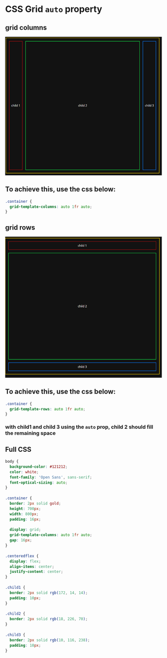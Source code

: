 # CSS Grid `auto` property

## grid columns

![Grid columns layout](../images/grid-column-layout.png)

## To achieve this, use the css below:

```css
.container {
  grid-template-columns: auto 1fr auto;
}
```

## grid rows

![Grid rows layout](../images/grid-rows-layout.png)

## To achieve this, use the css below:

```css
.container {
  grid-template-rows: auto 1fr auto;
}
```

### with child1 and child 3 using the `auto` prop, child 2 should fill the remaining space

## Full CSS

```css
body {
  background-color: #121212;
  color: white;
  font-family: 'Open Sans', sans-serif;
  font-optical-sizing: auto;
}

.container {
  border: 2px solid gold;
  height: 700px;
  width: 800px;
  padding: 16px;

  display: grid;
  grid-template-columns: auto 1fr auto;
  gap: 16px;
}

.centeredflex {
  display: flex;
  align-items: center;
  justify-content: center;
}

.child1 {
  border: 2px solid rgb(172, 14, 14);
  padding: 10px;
}

.child2 {
  border: 2px solid rgb(18, 226, 70);
}

.child3 {
  border: 2px solid rgb(10, 116, 238);
  padding: 10px;
}
```
